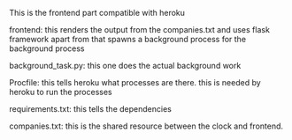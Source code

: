 This is the frontend part compatible with heroku

frontend: this renders the output from the companies.txt and uses flask framework
          apart from that spawns a background process for the background process

background_task.py: this one does the actual background work

Procfile: this tells heroku what processes are there. this is needed by heroku to run the processes

requirements.txt: this tells the dependencies

companies.txt: this is the shared resource between the clock and frontend. <name should be changed>

